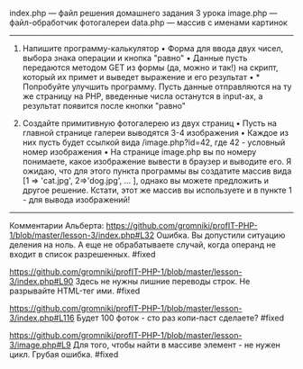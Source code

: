 index.php — файл решения домашнего задания 3 урока
image.php — файл-обработчик фотогалереи
data.php  — массив с именами картинок

---

1. Напишите программу-калькулятор
• Форма для ввода двух чисел, выбора знака операции и кнопка "равно"
• Данные пусть передаются методом GET из формы (да, можно и так!) на скрипт, который их примет и выведет выражение и его результат
• * Попробуйте улучшить программу. Пусть данные отправляются на ту же страницу на PHP, введенные числа останутся в input-ах, а результат появится после кнопки "равно"

2. Создайте примитивную фотогалерею из двух страниц
• Пусть на главной странице галереи выводятся 3-4 изображения
• Каждое из них пусть будет ссылкой вида /image.php?id=42, где 42 - условный номер изображения
• На странице image.php вы по номеру понимаете, какое изображение вывести в браузер и выводите его. Я ожидаю,
  что для этого пункта программы вы создатите массив вида [1 => 'cat.jpg', 2=>'dog.jpg', ... ], однако вы можете предложить
  и другое решение. Кстати, этот же массив вы используете и в пункте 1 - для вывода изображений!

---

Комментарии Альберта:
https://github.com/gromniki/profIT-PHP-1/blob/master/lesson-3/index.php#L32
Ошибка. Вы допустили ситуацию деления на ноль. А еще не обрабатываете случай, когда операнд не входит в список разрешенных.
#fixed

https://github.com/gromniki/profIT-PHP-1/blob/master/lesson-3/index.php#L90
Здесь не нужны лишние переводы строк. Не разрывайте HTML-тег ими.
#fixed

https://github.com/gromniki/profIT-PHP-1/blob/master/lesson-3/index.php#L116
Будет 100 фоток - сто раз копи-паст сделаете?
#fixed

https://github.com/gromniki/profIT-PHP-1/blob/master/lesson-3/image.php#L9
Для того, чтобы найти в массиве элемент - не нужен цикл. Грубая ошибка.
#fixed